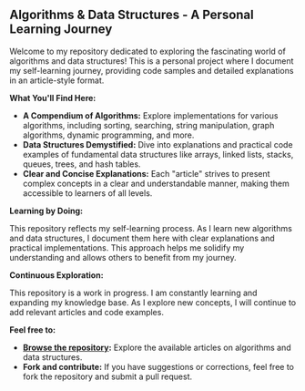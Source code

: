 ## Algorithms & Data Structures - A Personal Learning Journey

Welcome to my repository dedicated to exploring the fascinating world of algorithms and data structures! This is a personal project where I document my self-learning journey, providing code samples and detailed explanations in an article-style format.

**What You'll Find Here:**

* **A Compendium of Algorithms:**  Explore implementations for various algorithms, including sorting, searching, string manipulation, graph algorithms, dynamic programming, and more. 
* **Data Structures Demystified:** Dive into explanations and practical code examples of fundamental data structures like arrays, linked lists, stacks, queues, trees, and hash tables.
* **Clear and Concise Explanations:** Each "article" strives to present complex concepts in a clear and understandable manner, making them accessible to learners of all levels.

**Learning by Doing:**

This repository reflects my self-learning process. As I learn new algorithms and data structures, I document them here with clear explanations and practical implementations. This approach helps me solidify my understanding and allows others to benefit from my journey. 

**Continuous Exploration:**

This repository is a work in progress. I am constantly learning and expanding my knowledge base. As I explore new concepts, I will continue to add relevant articles and code examples. 

**Feel free to:**

* **[Browse the repository](https://github.com/m-mdy-m/algorithms-data-structures):** Explore the available articles on algorithms and data structures.
* **Fork and contribute:** If you have suggestions or corrections, feel free to fork the repository and submit a pull request.

 

